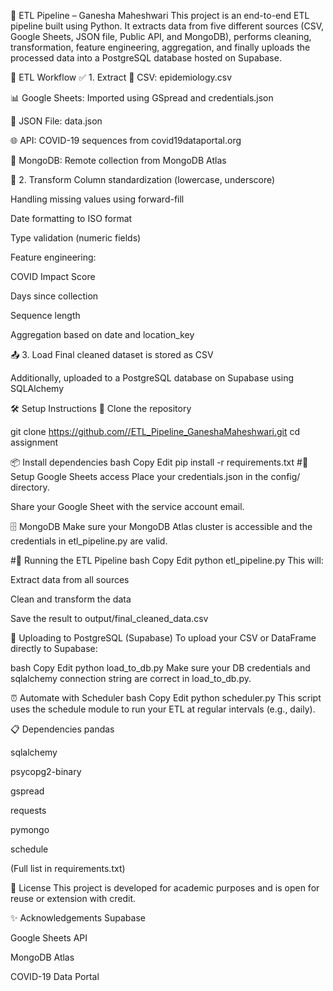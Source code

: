 🧪 ETL Pipeline – Ganesha Maheshwari
This project is an end-to-end ETL pipeline built using Python. It extracts data from five different sources (CSV, Google Sheets, JSON file, Public API, and MongoDB), performs cleaning, transformation, feature engineering, aggregation, and finally uploads the processed data into a PostgreSQL database hosted on Supabase.

🚀 ETL Workflow
✅ 1. Extract
📄 CSV: epidemiology.csv

📊 Google Sheets: Imported using GSpread and credentials.json

🧾 JSON File: data.json

🌐 API: COVID-19 sequences from covid19dataportal.org

🍃 MongoDB: Remote collection from MongoDB Atlas

🔧 2. Transform
Column standardization (lowercase, underscore)

Handling missing values using forward-fill

Date formatting to ISO format

Type validation (numeric fields)

Feature engineering:

COVID Impact Score

Days since collection

Sequence length

Aggregation based on date and location_key

📤 3. Load
Final cleaned dataset is stored as CSV

Additionally, uploaded to a PostgreSQL database on Supabase using SQLAlchemy

🛠️ Setup Instructions
🔗 Clone the repository


git clone [https://github.com/<your-username>/ETL_Pipeline_GaneshaMaheshwari.git](https://github.com/ganesha18/assignment.git)
cd assignment

📦 Install dependencies
bash
Copy
Edit
pip install -r requirements.txt
#🔑 Setup Google Sheets access
Place your credentials.json in the config/ directory.

Share your Google Sheet with the service account email.

🗄️ MongoDB
Make sure your MongoDB Atlas cluster is accessible and the credentials in etl_pipeline.py are valid.

#🧪 Running the ETL Pipeline
bash
Copy
Edit
python etl_pipeline.py
This will:

Extract data from all sources

Clean and transform the data

Save the result to output/final_cleaned_data.csv

🧬 Uploading to PostgreSQL (Supabase)
To upload your CSV or DataFrame directly to Supabase:

bash
Copy
Edit
python load_to_db.py
Make sure your DB credentials and sqlalchemy connection string are correct in load_to_db.py.

⏰ Automate with Scheduler
bash
Copy
Edit
python scheduler.py
This script uses the schedule module to run your ETL at regular intervals (e.g., daily).

📋 Dependencies
pandas

sqlalchemy

psycopg2-binary

gspread

requests

pymongo

schedule

(Full list in requirements.txt)

📄 License
This project is developed for academic purposes and is open for reuse or extension with credit.

✨ Acknowledgements
Supabase

Google Sheets API

MongoDB Atlas

COVID-19 Data Portal
